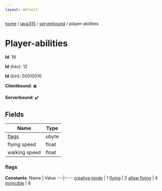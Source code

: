 ```yaml
---
layout: default
---
```


[home](/)  /  [java315](/protocol/java315)  /  [serverbound](/protocol/java315/serverbound)  /  player-abilities

# Player-abilities

**Id**: 18

**Id** (hex): 12

**Id** (bin): 00010010

**Clientbound**: ✖️

**Serverbound**: ✔️

## Fields

Name | Type
---|---
[flags](#flags) | ubyte
flying speed | float
walking speed | float

### flags

**Constants**:
Name | Value
---|:---:
[creative mode](flags_creative-mode) | 1
[flying](flags_flying) | 2
[allow flying](flags_allow-flying) | 4
[invincible](flags_invincible) | 8

